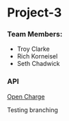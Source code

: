 # Project-3

### Team Members:
- Troy Clarke
- Rich Korneisel
- Seth Chadwick


### API
[Open Charge](https://openchargemap.org/site/develop/api#POI)


Testing branching